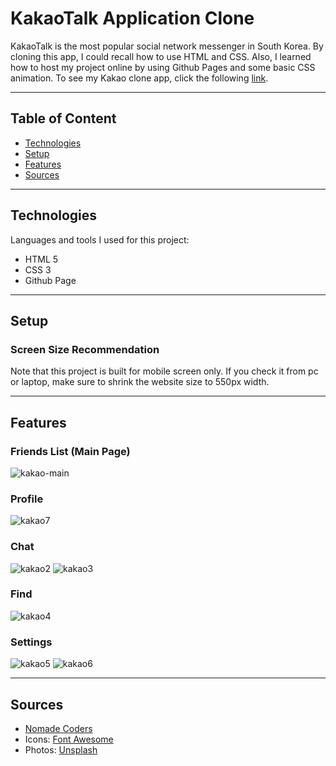 # KakaoTalk Application Clone

KakaoTalk is the most popular social network messenger in South Korea. By cloning this app, I could recall how to use HTML and CSS. Also, I learned how to host my project online by using Github Pages and some basic CSS animation. To see my Kakao clone app, click the following [link](https://jjessicacho.github.io/kakao-clone).

---

## Table of Content
- [Technologies](https://github.com/jjessicacho/kakao-clone#technologies)
- [Setup](https://github.com/jjessicacho/kakao-clone#setup)
- [Features](https://github.com/jjessicacho/kakao-clone#features)
- [Sources](https://github.com/jjessicacho/kakao-clone#sources)

---

## Technologies
Languages and tools I used for this project:
- HTML 5
- CSS 3
- Github Page

---

## Setup
### Screen Size Recommendation
Note that this project is built for mobile screen only. If you check it from pc or laptop, make sure to shrink the website size to 550px width. 

---

## Features
### Friends List (Main Page)
![kakao-main](https://user-images.githubusercontent.com/40417828/103487918-9e01ae00-4dbd-11eb-964a-cdd70c37a84a.png)

### Profile
![kakao7](https://user-images.githubusercontent.com/40417828/103488040-7c54f680-4dbe-11eb-879f-dd2a3378035d.png)

### Chat
![kakao2](https://user-images.githubusercontent.com/40417828/103488045-8971e580-4dbe-11eb-8a94-77e61f456448.png)
![kakao3](https://user-images.githubusercontent.com/40417828/103488426-4d8c4f80-4dc1-11eb-9c76-2e8e2e8e96c6.png)

### Find
![kakao4](https://user-images.githubusercontent.com/40417828/103488070-b8885700-4dbe-11eb-8f2c-f1f8d9e2b2d6.png)


### Settings
![kakao5](https://user-images.githubusercontent.com/40417828/103488078-c0e09200-4dbe-11eb-94a6-2542d50d0ee5.png)
![kakao6](https://user-images.githubusercontent.com/40417828/103488079-c211bf00-4dbe-11eb-83ac-3dc2114f5262.png)

---

## Sources
- [Nomade Coders](https://nomadcoders.co/kokoa-clone)
- Icons: [Font Awesome](https://fontawesome.com/)
- Photos: [Unsplash](https://unsplash.com/)